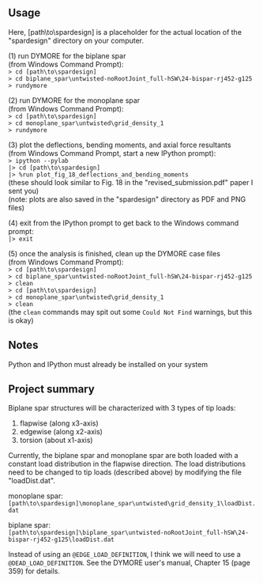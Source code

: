 Usage
-----

Here, [path\to\spardesign] is a placeholder for the actual location of the
"spardesign" directory on your computer.  

(1) run DYMORE for the biplane spar  
(from Windows Command Prompt):  
  `> cd [path\to\spardesign]`  
  `> cd biplane_spar\untwisted-noRootJoint_full-hSW\24-bispar-rj452-g125`  
  `> rundymore`  

(2) run DYMORE for the monoplane spar  
(from Windows Command Prompt):  
  `> cd [path\to\spardesign]`  
  `> cd monoplane_spar\untwisted\grid_density_1`  
  `> rundymore`  

(3) plot the deflections, bending moments, and axial force resultants  
(from Windows Command Prompt, start a new IPython prompt):  
  `> ipython --pylab`  
 `|> cd [path\to\spardesign]`  
 `|> %run plot_fig_18_deflections_and_bending_moments`  
(these should look similar to Fig. 18 in the "revised_submission.pdf" paper I sent you)  
(note: plots are also saved in the "spardesign" directory as PDF and PNG files)  

(4) exit from the IPython prompt to get back to the Windows command prompt:  
 `|> exit`  

(5) once the analysis is finished, clean up the DYMORE case files  
(from Windows Command Prompt):  
  `> cd [path\to\spardesign]`  
  `> cd biplane_spar\untwisted-noRootJoint_full-hSW\24-bispar-rj452-g125`  
  `> clean`  
  `> cd [path\to\spardesign]`  
  `> cd monoplane_spar\untwisted\grid_density_1`  
  `> clean`  
(the `clean` commands may spit out some `Could Not Find` warnings, but this is okay)  


Notes
-----

Python and IPython must already be installed on your system


Project summary
---------------

Biplane spar structures will be characterized with 3 types of tip loads:  
1. flapwise (along x3-axis)  
2. edgewise (along x2-axis)  
3. torsion  (about x1-axis)  

Currently, the biplane spar and monoplane spar are both loaded with a constant
load distribution in the flapwise direction. The load distributions need to be
changed to tip loads (described above) by modifying the file "loadDist.dat".

monoplane spar:  
`[path\to\spardesign]\monoplane_spar\untwisted\grid_density_1\loadDist.dat`

biplane spar:  
`[path\to\spardesign]\biplane_spar\untwisted-noRootJoint_full-hSW\24-bispar-rj452-g125\loadDist.dat`

Instead of using an `@EDGE_LOAD_DEFINITION`, I think we will need to use a
`@DEAD_LOAD_DEFINITION`. See the DYMORE user's manual, Chapter 15 (page 359) for
details.